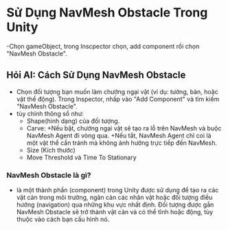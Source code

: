 # Sử Dụng NavMesh Obstacle Trong Unity
-Chọn gameObject, trong Inscpector chọn, add component rồi chọn "NavMesh Obstacle".

## Hỏi AI: Cách Sử Dụng NavMesh Obstacle
- Chọn đối tượng bạn muốn làm chướng ngại vật (ví dụ: tường, bàn, hoặc vật thể động). Trong Inspector, nhấp vào "Add Component" và tìm kiếm "NavMesh Obstacle".
- tùy chỉnh thông số như: 
	+ Shape(hình dạng) của đối tượng.
	+ Carve:
		+Nếu bật, chướng ngại vật sẽ tạo ra lỗ trên NavMesh và buộc NavMesh Agent đi vòng qua.
		+Nếu tắt, NavMesh Agent chỉ coi là một vật thể cần tránh mà không ảnh hưởng trực tiếp đến NavMesh.
	+ Size (Kích thước)
	+ Move Threshold và Time To Stationary

### NavMesh Obstacle là gì?

- là một thành phần (component) trong Unity được sử dụng để tạo ra các vật cản trong môi trường, ngăn cản các nhân vật hoặc đối tượng điều hướng (navigation) qua những khu vực nhất định. Đối tượng được gắn NavMesh Obstacle sẽ trở thành vật cản và có thể tĩnh hoặc động, tùy thuộc vào cách bạn cấu hình nó.